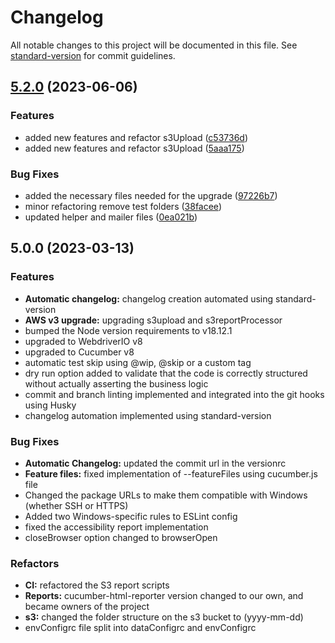 # Changelog

All notable changes to this project will be documented in this file. See [standard-version](https://github.com/conventional-changelog/standard-version) for commit guidelines.

## [5.2.0](https://github.com/klassijs/klassi-js/compare/v5.0.0...v5.2.0) (2023-06-06)


### Features

* added new features and refactor s3Upload ([c53736d](https://github.com/klassijs/klassi-js/commit/c53736d5d9ae1c805cc9b985a9eb6657bf762fa5))
* added new features and refactor s3Upload ([5aaa175](https://github.com/klassijs/klassi-js/commit/5aaa1750e2f6cb605914f78d269e58e429f10815))


### Bug Fixes

* added the necessary files needed for the upgrade ([97226b7](https://github.com/klassijs/klassi-js/commit/97226b79526fdf47994943926842aa0c17d806e0))
* minor refactoring remove test folders ([38facee](https://github.com/klassijs/klassi-js/commit/38facee9f8e84ba1ced55bf12aa01c61ace4dcb0))
* updated helper and mailer files ([0ea021b](https://github.com/klassijs/klassi-js/commit/0ea021b854e5ce0d5979f9dac5e371a25e02dcf0))

## 5.0.0 (2023-03-13)

### Features

* **Automatic changelog:** changelog creation automated using standard-version
* **AWS v3 upgrade:** upgrading s3upload and s3reportProcessor
* bumped the Node version requirements to v18.12.1
* upgraded to WebdriverIO v8
* upgraded to Cucumber v8
* automatic test skip using @wip, @skip or a custom tag
* dry run option added to validate that the code is correctly structured 
without actually asserting the business logic
* commit and branch linting implemented and integrated into the git hooks using Husky
* changelog automation implemented using standard-version


### Bug Fixes


* **Automatic Changelog:** updated the commit url in the versionrc
* **Feature files:** fixed implementation of --featureFiles using cucumber.js file
* Changed the package URLs to make them compatible with Windows (whether SSH or HTTPS)
* Added two Windows-specific rules to ESLint config
* fixed the accessibility report implementation
* closeBrowser option changed to browserOpen 

### Refactors

* **CI:** refactored the S3 report scripts
* **Reports:** cucumber-html-reporter version changed to our own, and became owners of the project
* **s3:** changed the folder structure on the s3 bucket to (yyyy-mm-dd)
* envConfigrc file split into dataConfigrc and envConfigrc
